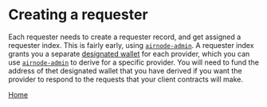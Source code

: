# Creating a requester

Each requester needs to create a requester record, and get assigned a requester index.
This is fairly early, using [`airnode-admin`](https://github.com/api3dao/airnode-admin#create-requester).
A requester index grants you a separate [designated wallet](/request-response-protocol/designated-wallet.md) for each provider, which you can use [`airnode-admin`](https://github.com/api3dao/airnode-admin#derive-designated-wallet) to derive for a specific provider.
You will need to fund the address of thet designated wallet that you have derived if you want the provider to respond to the requests that your client contracts will make.

[Home](/README.md#requester-guides)
